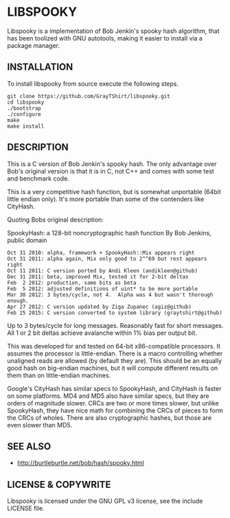 LIBSPOOKY
=========

Libspooky is a implementation of Bob Jenkin's spooky hash algorithm,
that has been toolized with GNU autotools, making it easier to install
via a package manager.

INSTALLATION
------------

To install libspooky from source execute the following steps.

	git clone https://github.com/GrayTShirt/libspooky.git
	cd libspooky
	./bootstrap
	./configure
	make
	make install


DESCRIPTION
-----------

This is a C version of Bob Jenkin's spooky hash. The only advantage over
Bob's original version is that it is in C, not C++ and comes with
some test and benchmark code.

This is a very competitive hash function, but is somewhat unportable
(64bit little endian only). It's more portable than some of the 
contenders like CityHash.

Quoting Bobs original description:

SpookyHash: a 128-bit noncryptographic hash function
By Bob Jenkins, public domain

	Oct 31 2010: alpha, framework + SpookyHash::Mix appears right
	Oct 31 2011: alpha again, Mix only good to 2^^69 but rest appears right
	Oct 11 2011: C version ported by Andi Kleen (andikleen@github)
	Dec 31 2011: beta, improved Mix, tested it for 2-bit deltas
	Feb  2 2012: production, same bits as beta
	Feb  5 2012: adjusted definitions of uint* to be more portable
	Mar 30 2012: 3 bytes/cycle, not 4.  Alpha was 4 but wasn't thorough enough.
	Apr 27 2012: C version updated by Ziga Zupanec (agiz@github)
	Feb 25 2015: C version converted to system library (graytshirt@github)

Up to 3 bytes/cycle for long messages.  Reasonably fast for short messages.
All 1 or 2 bit deltas achieve avalanche within 1% bias per output bit.

This was developed for and tested on 64-bit x86-compatible processors.
It assumes the processor is little-endian.  There is a macro
controlling whether unaligned reads are allowed (by default they are).
This should be an equally good hash on big-endian machines, but it will
compute different results on them than on little-endian machines.

Google's CityHash has similar specs to SpookyHash, and CityHash is faster
on some platforms.  MD4 and MD5 also have similar specs, but they are orders
of magnitude slower.  CRCs are two or more times slower, but unlike 
SpookyHash, they have nice math for combining the CRCs of pieces to form 
the CRCs of wholes.  There are also cryptographic hashes, but those are even 
slower than MD5.

SEE ALSO
--------

* http://burtleburtle.net/bob/hash/spooky.html

LICENSE & COPYWRITE
-------------------

Libspooky is licensed under the GNU GPL v3 license, see the include LICENSE file.
